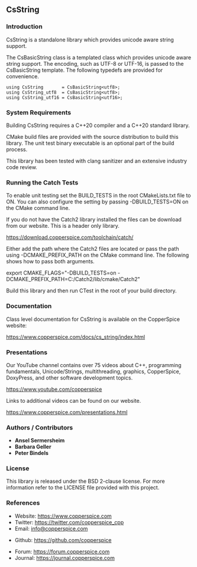 ## CsString

### Introduction

CsString is a standalone library which provides unicode aware string support.

The CsBasicString class is a templated class which provides unicode aware string support. The encoding, such
as UTF-8 or UTF-16, is passed to the CsBasicString template. The following typedefs are provided for convenience.

    using CsString       = CsBasicString<utf8>;
    using CsString_utf8  = CsBasicString<utf8>;
    using CsString_utf16 = CsBasicString<utf16>;


### System Requirements

Building CsString requires a C++20 compiler and a C++20 standard library.

CMake build files are provided with the source distribution to build this library. The unit test binary executable is
an optional part of the build process.

This library has been tested with clang sanitizer and an extensive industry code review.


### Running the Catch Tests

To enable unit testing set the BUILD_TESTS in the root CMakeLists.txt file to ON. You can also configure the
setting by passing -DBUILD_TESTS=ON on the CMake command line.

If you do not have the Catch2 library installed the files can be download from our website. This is a header
only library.

https://download.copperspice.com/toolchain/catch/

Either add the path where the Catch2 files are located or pass the path using -DCMAKE_PREFIX_PATH on the CMake
command line. The following shows how to pass both arguments.

export CMAKE_FLAGS="-DBUILD_TESTS=on -DCMAKE_PREFIX_PATH=C:/Catch2/lib/cmake/Catch2"

Build this library and then run CTest in the root of your build directory.


### Documentation

Class level documentation for CsString is available on the CopperSpice website:

https://www.copperspice.com/docs/cs_string/index.html


### Presentations

Our YouTube channel contains over 75 videos about C++, programming fundamentals, Unicode/Strings, multithreading,
graphics, CopperSpice, DoxyPress, and other software development topics.

https://www.youtube.com/copperspice

Links to additional videos can be found on our website.

https://www.copperspice.com/presentations.html


### Authors / Contributors

* **Ansel Sermersheim**
* **Barbara Geller**
* **Peter Bindels**


### License

This library is released under the BSD 2-clause license. For more information refer to the LICENSE file provided with
this project.


### References

 * Website:  https://www.copperspice.com
 * Twitter:  https://twitter.com/copperspice_cpp
 * Email:    info@copperspice.com

<!-- -->
 * Github:   https://github.com/copperspice

<!-- -->
 * Forum:    https://forum.copperspice.com
 * Journal:  https://journal.copperspice.com

